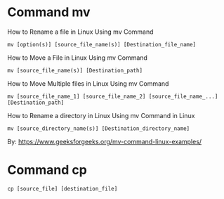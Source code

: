 # Command mv

How to Rename a file in Linux Using mv Command
```
mv [option(s)] [source_file_name(s)] [Destination_file_name]
```
How to Move a File in Linux Using mv Command
```
mv [source_file_name(s)] [Destination_path]
```
How to Move Multiple files in Linux Using mv Command
```
mv [source_file_name_1] [source_file_name_2] [source_file_name_...] [Destination_path]
```
How to Rename a directory in Linux Using mv Command in Linux
```
mv [source_directory_name(s)] [Destination_directory_name]
```
By: https://www.geeksforgeeks.org/mv-command-linux-examples/
# Command cp
```
cp [source_file] [destination_file]
```

